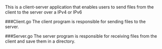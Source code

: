 This is a client-server application that enables users to send files from the client to the
server over a IPv4 or IPv6

###Client.go
The client program is responsible for sending files to the server.

###Server.go
The server program is responsible for receiving files from the client and save them in a
directory.
